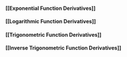 #### [[Exponential Function Derivatives]]

#### [[Logarithmic Function Derivatives]]

#### [[Trigonometric Function Derivatives]]

#### [[Inverse Trigonometric Function Derivatives]]